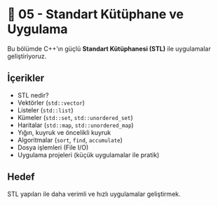 # 📘 05 - Standart Kütüphane ve Uygulama

Bu bölümde C++’ın güçlü **Standart Kütüphanesi (STL)** ile uygulamalar geliştiriyoruz.  

## İçerikler
- STL nedir?
- Vektörler (`std::vector`)
- Listeler (`std::list`)
- Kümeler (`std::set`, `std::unordered_set`)
- Haritalar (`std::map`, `std::unordered_map`)
- Yığın, kuyruk ve öncelikli kuyruk
- Algoritmalar (`sort`, `find`, `accumulate`)
- Dosya işlemleri (File I/O)
- Uygulama projeleri (küçük uygulamalar ile pratik)

## Hedef
STL yapıları ile daha verimli ve hızlı uygulamalar geliştirmek.

